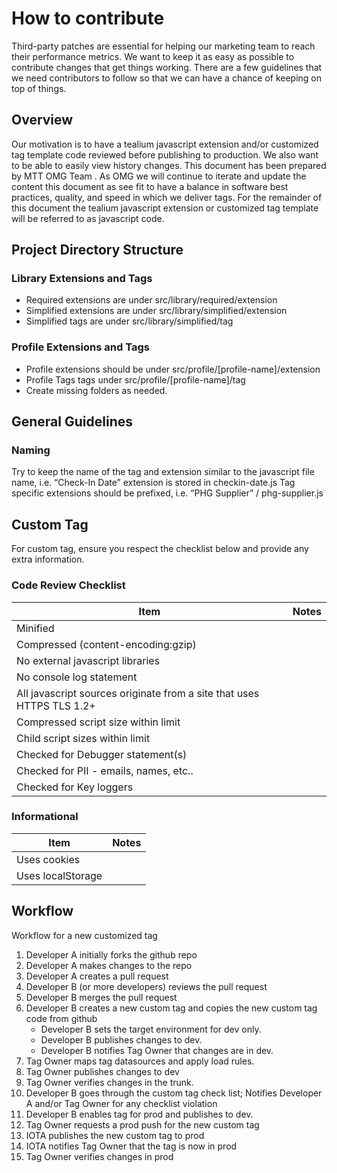 # How to contribute

Third-party patches are essential for helping our marketing team to reach their performance metrics. 
We want to keep it as easy as possible to contribute changes that
get things working. There are a few guidelines that we
need contributors to follow so that we can have a chance of keeping on
top of things.

## Overview
Our motivation is to have a tealium javascript extension and/or customized tag template code reviewed before publishing to production.  We also want to be able to easily view history changes. 
This document has been prepared by MTT OMG Team .  As OMG we will continue to iterate and update the content this document as see fit to have a balance in software best practices, quality, and speed in which we deliver tags.
For the remainder of this document the tealium javascript extension or customized tag template will be referred to as javascript code.

## Project Directory Structure

### Library Extensions and Tags
- Required extensions are under src/library/required/extension
- Simplified extensions are under src/library/simplified/extension
- Simplified tags are under src/library/simplified/tag

### Profile Extensions and Tags
- Profile extensions should be under src/profile/[profile-name]/extension
- Profile Tags tags under src/profile/[profile-name]/tag
- Create missing folders as needed.

## General Guidelines

### Naming

Try to keep the name of the tag and extension similar to the javascript file name, i.e. “Check-In Date” extension is stored in checkin-date.js
Tag specific extensions should be prefixed, i.e. “PHG Supplier” / phg-supplier.js

## Custom Tag

For custom tag, ensure you respect the checklist below and provide any extra information.

### Code Review Checklist

| Item   |      Notes |
|----------|:------:|
| Minified |   |
| Compressed (content-encoding:gzip) |   |
| No external javascript libraries|   |
| No console log statement|   |
| All javascript sources originate from a site that uses HTTPS TLS 1.2+|   |
| Compressed script size within limit|   |
| Child script sizes within limit|   |
| Checked for Debugger statement(s)|   |
| Checked for PII - emails, names, etc..|   |
| Checked for Key loggers|   |

### Informational

| Item   |      Notes |
|----------|:------:|
| Uses cookies |   |
| Uses localStorage |   |

## Workflow

Workflow for a new customized tag

1. Developer A initially forks the github repo
2. Developer A makes changes to the repo
3. Developer A creates a pull request
4. Developer B (or more developers) reviews the pull request
5. Developer B merges the pull request
6. Developer B creates a new custom tag and copies the new custom tag code from github
	* Developer B sets the target environment for dev only.
	* Developer B publishes changes to dev.
	* Developer B notifies Tag Owner that changes are in dev.
7. Tag Owner maps tag datasources and apply load rules.
8. Tag Owner publishes changes to dev
9. Tag Owner verifies changes in the trunk.
10. Developer B goes through the custom tag check list; Notifies Developer A and/or Tag Owner for any checklist violation
11. Developer B enables tag for prod and publishes to dev.
12. Tag Owner requests a prod push for the new custom tag
13. IOTA publishes the new custom tag to prod
14. IOTA notifies Tag Owner that the tag is now in prod
15. Tag Owner verifies changes in prod
